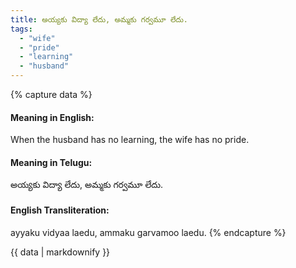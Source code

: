 ```yaml
---
title: అయ్యకు విద్యా లేదు, అమ్మకు గర్వమూ లేదు.
tags:
  - "wife"
  - "pride"
  - "learning"
  - "husband"
---
```


{% capture data %}
#### Meaning in English:
When the husband has no learning, the wife has no pride.

#### Meaning in Telugu:
అయ్యకు విద్యా లేదు, అమ్మకు గర్వమూ లేదు.

#### English Transliteration:
ayyaku vidyaa laedu, ammaku garvamoo laedu.
{% endcapture %}

<div class="notice">{{ data | markdownify }}</div>

